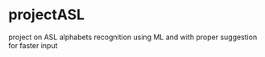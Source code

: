 # projectASL
project on ASL alphabets recognition using ML and with proper suggestion for faster input
